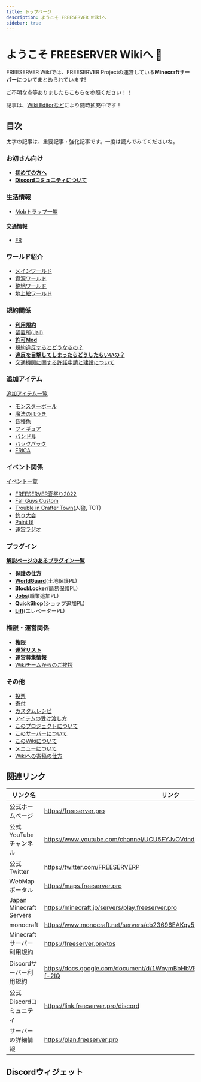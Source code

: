 ```yaml
---
title: トップページ
description: ようこそ FREESERVER Wikiへ
sidebar: true
---
```


# ようこそ FREESERVER Wikiへ :tada:

FREESERVER Wikiでは、FREESERVER Projectの運営している**Minecraftサーバー**についてまとめられています!

ご不明な点等ありましたらこちらを参照ください！！

記事は、[Wiki Editorなど](about-wiki)により随時拡充中です！

## 目次

太字の記事は、重要記事・強化記事です。一度は読んでみてくださいね。

### お初さん向け

* **[初めての方へ](beginners-guide)**
* **[Discordコミュニティについて](discord)**


### 生活情報

* [Mobトラップ一覧](facility-index/mobtrap)

#### 交通情報

* [FR](transports/train/fr/)

### ワールド紹介

* [メインワールド](world/main/)
* [資源ワールド](world/shigen)
* [整地ワールド](world/seichi)
* [地上絵ワールド](world/art-world)

### 規約関係

* **[利用規約](terms/)**
* [留置所(Jail)](jail)
* **[許可Mod](allow-mods)**
* [規約違反するとどうなるの？](terms/violation)
* **[違反を目撃してしまったらどうしたらいいの？](terms/violation-look)**
* [交通機関に関する許諾申請と建設について](terms/how-to-apply-for-railway-construction)

### 追加アイテム

[追加アイテム一覧](item/)

* [モンスターボール](item/monsterbowl)
* [魔法のほうき](item/broom)
* [各種魚](item/addfish)
* [フィギュア](item/figure)
* [バンドル](item/bundle)
* [バックパック](item/backpack)
* [FRICA](item/frica)

### イベント関係

[イベント一覧](event/)

* [FREESERVER夏祭り2022](event/admin/summer_festival_2022)
* [Fall Guys Custom](event/admin/FallGuysCustom)
* [Trouble in Crafter Town](event/admin/tct)(人狼, TCT)
* [釣り大会](event/admin/fishcontest)
* [Paint It!](event/admin/paint-it)
* [運営ラジオ](event/admin/radio)

### プラグイン

**[解説ページのあるプラグイン一覧](plugin/)**

* **[保護の仕方](plugin/how-to-protect.md)**
* **[WorldGuard](plugin/worldguard)**(土地保護PL)
* **[BlockLocker](plugin/blocklocker)**(簡易保護PL)
* **[Jobs](plugin/jobs)**(職業追加PL)
* **[QuickShop](plugin/quickshop)**(ショップ追加PL)
* **[Lift](plugin/lift)**(エレベーターPL)

### 権限・運営関係

* **[権限](permissions)**
* **[運営リスト](admins/)**
* **[運営募集情報](recruit-info)**
* [Wikiチームからのご挨拶](from-wikiteam)

### その他

* [投票](vote)
* [寄付](donate)
* [カスタムレシピ](custom-recipe)
* [アイテムの受け渡し方](how-to/senditem)
* [このプロジェクトについて](about-project)
* [このサーバーについて](about-server)
* [このWikiについて](about-wiki)
* [メニューについて](menu.md)
* [Wikiへの寄稿の仕方](how-to/edit-wiki.md)

## 関連リンク

| リンク名 | リンク |
| --- | --- |
| 公式ホームページ | <https://freeserver.pro> |
| 公式YouTubeチャンネル | <https://www.youtube.com/channel/UCU5FYJvOVdndHU_CQFXkZ9g> |
| 公式Twitter | <https://twitter.com/FREESERVERP> |
| WebMapポータル | <https://maps.freeserver.pro> |
| Japan Minecraft Servers | <https://minecraft.jp/servers/play.freeserver.pro> |
| monocraft | <https://www.monocraft.net/servers/cb23696EAKqv51cX1L6U> |
| Minecraftサーバー利用規約 | <https://freeserver.pro/tos> |
| Discordサーバー利用規約 | <https://docs.google.com/document/d/1WnymBbHbVBsbLBSIvH1x5OMJXaehRiV14faSF-f-2lQ> |
| 公式Discordコミュニティ | <https://link.freeserver.pro/discord> |
| サーバーの詳細情報| <https://plan.freeserver.pro> |

## Discordウィジェット

<discord-widget url="https://discord.com/api/guilds/393963617604861952/widget.json"/>
